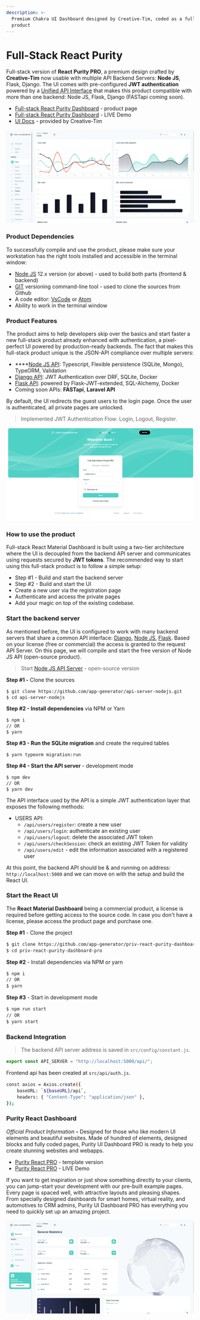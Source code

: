 ```yaml
---
description: >-
  Premium Chakra UI Dashboard designed by Creative-Tim, coded as a full-stack
  product
---
```


# Full-Stack React Purity

Full-stack version of **React Purity PRO**, a premium design crafted by **Creative-Tim** now usable with multiple API Backend Servers: **Node JS**, Flask, Django. The UI comes with pre-configured **JWT authentication** powered by a [Unified API Interface](../../boilerplate-code/api-server/api-unified-definition.md) that makes this product compatible with more than one backend: Node JS, Flask, Django (FASTapi coming soon). &#x20;

* [Full-stack React Purity Dashboard](https://appseed.us/full-stack/react-purity-dashboard) - product page
* [Full-stack React Purity Dashboard](https://fullstack-react-purity-dashboard.appseed-srv1.com/#/auth/authentication/sign-in/basic) - LIVE Demo
* [UI Docs](https://bit.ly/31AjAwt) - provided by Creative-Tim

![React Purity Dashboard - Full-stack Version](../../.gitbook/assets/fs-react-purity-pro-charts.png)



### Product Dependencies

To successfully compile and use the product, please make sure your workstation has the right tools installed and accessible in the terminal window:

* [Node JS](https://nodejs.org/en/) 12.x version (or above) - used to build both parts (frontend & backend)
* [GIT](https://git-scm.com) versioning command-line tool - used to clone the sources from Github
* A code editor: [VsCode](https://code.visualstudio.com) or [Atom](https://atom.io)
* Ability to work in the terminal window  &#x20;

### Product Features

The product aims to help developers skip over the basics and start faster a new full-stack product already enhanced with authentication, a pixel-perfect UI powered by production-ready backends. The fact that makes this full-stack product unique is the JSON-API compliance over multiple servers:&#x20;

* ****[Node JS API](../../boilerplate-code/api-server/node-js.md): Typescript, Flexible persistence (SQLite, Mongo), TypeORM, Validation
* [Django API](../../boilerplate-code/api-server/django.md): JWT Authentication over DRF, SQLite, Docker&#x20;
* [Flask API](../../boilerplate-code/api-server/flask.md): powered by Flask-JWT-extended, SQL-Alchemy, Docker
* Coming soon APIs: **FASTapi**, **Laravel API**&#x20;

By default, the UI redirects the guest users to the login page. Once the user is authenticated, all private pages are unlocked.&#x20;

> Implemented JWT Authentication Flow: Login, Logout, Register.&#x20;

![Full-Stack React Purity Dashboard - Login](../../.gitbook/assets/fs-react-purity-pro-login.png)



### **How to use the product**

Full-stack React Material Dashboard is built using a two-tier architecture where the UI is decoupled from the backend API server and communicates using requests secured by **JWT tokens**. The recommended way to start using this full-stack product is to follow a simple setup:&#x20;

* Step #1 - Build and start the backend server
* Step #2 - Build and start the UI
* Create a new user via the registration page
* Authenticate and access the private pages
* Add your magic on top of the existing codebase.&#x20;



### Start the backend server

As mentioned before, the UI is configured to work with many backend servers that share a common API interface: [Django](../../boilerplate-code/api-server/django.md), [Node JS](../../boilerplate-code/api-server/node-js.md), [Flask](../../boilerplate-code/api-server/flask.md). Based on your license (free or commercial) the access is granted to the request API Server. On this page, we will compile and start the free version of Node JS API (open-source product).&#x20;

> Start [Node JS API Server](../../boilerplate-code/api-server/node-js.md) - open-source version&#x20;

**Step #1 -** Clone the sources

```
$ git clone https://github.com/app-generator/api-server-nodejs.git
$ cd api-server-nodejs
```

**Step #2 - Install dependencies** via NPM or Yarn

```
$ npm i
// OR
$ yarn
```

**Step #3 - Run the SQLite migration** and create the required tables

```
$ yarn typeorm migration:run
```

**Step #4 - Start the API server** - development mode

```
$ npm dev
// OR
$ yarn dev
```

The API interface used by the API is a simple JWT authentication layer that exposes the following methods:&#x20;

* USERS API:
  * `/api/users/register`: create a new user
  * `/api/users/login`: authenticate an existing user
  * `/api/users/logout`: delete the associated JWT token
  * `/api/users/checkSession`: check an existing JWT Token for validity
  * `/api/users/edit` - edit the information associated with a registered user&#x20;

At this point, the backend API should be & and running on address: `http://localhost:5000`  and we can move on with the setup and build the React UI.



### Start the React UI

The **React Material Dashboard** being a commercial product, a license is required before getting access to the source code. In case you don't have a license, please access the product page and purchase one.&#x20;

**Step #1** - Clone the project

```bash
$ git clone https://github.com/app-generator/priv-react-purity-dashboard-pro.git
$ cd priv-react-purity-dashboard-pro
```

**Step #2** - Install dependencies via NPM or yarn

```bash
$ npm i
// OR
$ yarn
```

**Step #3** - Start in development mode

```bash
$ npm run start 
// OR
$ yarn start
```



### Backend Integration

> The backend API server address is saved in `src/config/constant.js`.

```javascript
export const API_SERVER = "http://localhost:5000/api/";
```

Frontend api has been created at `src/api/auth.js`.

```bash
const axios = Axios.create({
    baseURL: `${baseURL}/api`,
    headers: { "Content-Type": "application/json" },
});
```



### Purity React Dashboard

_Official Product Information_ **-** Designed for those who like modern UI elements and beautiful websites. Made of hundred of elements, designed blocks and fully coded pages, Purity UI Dashboard PRO is ready to help you create stunning websites and webapps.

* [Purity React PRO](https://bit.ly/3BDMqIs) - template version
* [Purity React PRO](https://bit.ly/3k7g4jw) - LIVE Demo

If you want to get inspiration or just show something directly to your clients, you can jump-start your development with our pre-built example pages. Every page is spaced well, with attractive layouts and pleasing shapes. From specially designed dashboards for smart homes, virtual reality, and automotives to CRM admins, Purity UI Dashboard PRO has everything you need to quickly set up an amazing project.

![React Purity PRO - Styled with Chakra UI ](<../../.gitbook/assets/fs-react-purity-pro-dashboard (1).png>)
